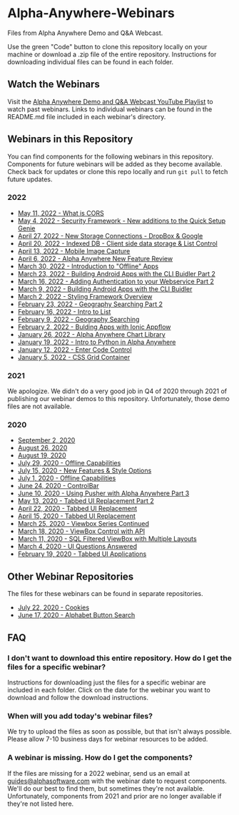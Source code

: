 # Alpha-Anywhere-Webinars
Files from Alpha Anywhere Demo and Q&amp;A Webcast.

Use the green "Code" button to clone this repository locally on your machine or download a .zip file of the entire repository. Instructions for downloading individual files can be found in each folder.

## Watch the Webinars

Visit the [Alpha Anywhere Demo and Q&A Webcast YouTube Playlist](https://www.youtube.com/playlist?list=PL8VS2LRRvdx_MF0eCNVjHd8BXlImwSqgF) to watch past webinars. Links to individual webinars can be found in the README.md file included in each webinar's directory.

## Webinars in this Repository

You can find components for the following webinars in this repository. Components for future webinars will be added as they become available. Check back for updates or clone this repo locally and run `git pull` to fetch future updates.
### 2022
 - [May 11, 2022 - What is CORS](https://github.com/alphaanywhere/Alpha-Anywhere-Webinars/tree/master/2022%2005%2011)
 - [May 4, 2022 - Security Framework - New additions to the Quick Setup Genie](https://github.com/alphaanywhere/Alpha-Anywhere-Webinars/tree/master/2022%2005%2004)
 - [April 27, 2022 - New Storage Connections - DropBox & Google](https://github.com/alphaanywhere/Alpha-Anywhere-Webinars/tree/master/2022%2004%2027)
 - [April 20, 2022 - Indexed DB - Client side data storage & List Control](https://github.com/alphaanywhere/Alpha-Anywhere-Webinars/tree/master/2022%2004%2020)
 - [April 13, 2022 - Mobile Image Capture](https://github.com/alphaanywhere/Alpha-Anywhere-Webinars/tree/master/2022%2004%2013)
 - [April 6, 2022 - Alpha Anywhere New Feature Review](https://github.com/alphaanywhere/Alpha-Anywhere-Webinars/tree/master/2022%2004%2006)
 - [March 30, 2022 - Introduction to "Offline" Apps](https://github.com/alphaanywhere/Alpha-Anywhere-Webinars/tree/master/2022%2003%2030)
 - [March 23, 2022 - Building Android Apps with the CLI Buidler Part 2](https://github.com/alphaanywhere/Alpha-Anywhere-Webinars/tree/master/2022%2003%2023)
 - [March 16, 2022 - Adding Authentication to your Webservice Part 2](https://github.com/alphaanywhere/Alpha-Anywhere-Webinars/tree/master/2022%2003%2016)
 - [March 9, 2022 - Building Android Apps with the CLI Buidler](https://github.com/alphaanywhere/Alpha-Anywhere-Webinars/tree/master/2022%2003%2009)
 - [March 2, 2022 - Styling Framework Overview](https://github.com/alphaanywhere/Alpha-Anywhere-Webinars/tree/master/2022%2003%2002)
 - [February 23, 2022 - Geography Searching Part 2](https://github.com/alphaanywhere/Alpha-Anywhere-Webinars/tree/master/2022%2002%2023)
 - [February 16, 2022 - Intro to List](https://youtu.be/hVB12NIxQFo)
 - [February 9, 2022 - Geography Searching](https://github.com/alphaanywhere/Alpha-Anywhere-Webinars/tree/master/2022%2002%2009)
 - [February 2, 2022 - Bulding Apps with Ionic Appflow](https://github.com/alphaanywhere/Alpha-Anywhere-Webinars/tree/master/2022%2002%2002)
 - [January 26, 2022 - Alpha Anywhere Chart Library](https://github.com/alphaanywhere/Alpha-Anywhere-Webinars/tree/master/2022%2001%2026)
 - [January 19, 2022 - Intro to Python in Alpha Anywhere](https://youtu.be/IdUXBrs0ZDA)
 - [January 12, 2022 - Enter Code Control](https://github.com/alphaanywhere/Alpha-Anywhere-Webinars/tree/master/2022%2001%2012)
 - [January 5, 2022 - CSS Grid Container](https://youtu.be/wXYgAs9uwcE)

### 2021
We apologize. We didn't do a very good job in Q4 of 2020 through 2021 of publishing our webinar demos to this repository. Unfortunately, those demo files are not available.

### 2020
 - [September 2, 2020](https://github.com/alphaanywhere/Alpha-Anywhere-Webinars/tree/master/2020/September%202%202020)
 - [August 26, 2020](https://github.com/alphaanywhere/Alpha-Anywhere-Webinars/tree/master/2020/August%2026%202020)
 - [August 19, 2020](https://github.com/alphaanywhere/Alpha-Anywhere-Webinars/tree/master/2020/August%2019%202020)
 - [July 29, 2020 - Offline Capabilities](https://github.com/alphaanywhere/Alpha-Anywhere-Webinars/tree/master/2020/July%2029%202020)
 - [July 15, 2020 - New Features & Style Options](https://github.com/alphaanywhere/Alpha-Anywhere-Webinars/tree/master/2020/July%2015%202020)
 - [July 1, 2020 - Offline Capabilities](https://github.com/alphaanywhere/Alpha-Anywhere-Webinars/tree/master/2020/July%201%202020)
 - [June 24, 2020 - ControlBar](https://github.com/alphaanywhere/Alpha-Anywhere-Webinars/tree/master/2020/June%2024%202020)
 - [June 10, 2020 - Using Pusher with Alpha Anywhere Part 3](https://github.com/alphaanywhere/Alpha-Anywhere-Webinars/tree/master/2020/June%2010%202020)
 - [May 13, 2020 - Tabbed UI Replacement Part 2](https://github.com/alphaanywhere/Alpha-Anywhere-Webinars/tree/master/2020/May%2013%202020)
 - [April 22, 2020 - Tabbed UI Replacement](https://github.com/alphaanywhere/Alpha-Anywhere-Webinars/tree/master/2020/April%2022%202020)
 - [April 15, 2020 - Tabbed UI Replacement](https://github.com/alphaanywhere/Alpha-Anywhere-Webinars/tree/master/2020/April%2015%202020)
 - [March 25, 2020 - Viewbox Series Continued](https://github.com/alphaanywhere/Alpha-Anywhere-Webinars/tree/master/2020/March%2025%202020)
 - [March 18, 2020 - ViewBox Control with API](https://github.com/alphaanywhere/Alpha-Anywhere-Webinars/tree/master/2020/March%2018%202020)
 - [March 11, 2020 - SQL Filtered ViewBox with Multiple Layouts](https://github.com/alphaanywhere/Alpha-Anywhere-Webinars/tree/master/2020/March%2011%202020)
 - [March 4, 2020 - UI Questions Answered](https://github.com/alphaanywhere/Alpha-Anywhere-Webinars/tree/master/2020/March%204%202020)
 - [February 19, 2020 - Tabbed UI Applications](https://github.com/alphaanywhere/Alpha-Anywhere-Webinars/tree/master/2020/February%2019%202020)

## Other Webinar Repositories

The files for these webinars can be found in separate repositories.

 - [July 22, 2020 - Cookies](https://github.com/SarahAlphaSoftware/cookieDemos)
 - [June 17, 2020 - Alphabet Button Search](https://github.com/SarahAlphaSoftware/alphabetButtons)

## FAQ

### I don't want to download this entire repository. How do I get the files for a specific webinar?

Instructions for downloading just the files for a specific webinar are included in each folder. Click on the date for the webinar you want to download and follow the download instructions.

### When will you add today's webinar files?

We try to upload the files as soon as possible, but that isn't always possible. Please allow 7-10 business days for webinar resources to be added.

### A webinar is missing. How do I get the components?

If the files are missing for a 2022 webinar, send us an email at guides@alphasoftware.com with the webinar date to request components. We'll do our best to find them, but sometimes they're not available. Unfortunately, components from 2021 and prior are no longer available if they're not listed here.
